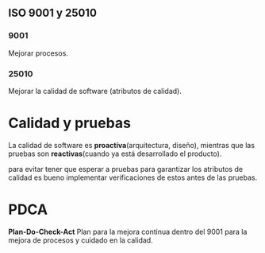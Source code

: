## ISO 9001 y 25010
### 9001
Mejorar procesos.
### 25010
Mejorar la calidad de software (atributos de calidad). 

# Calidad y pruebas
La calidad de software es **proactiva**(arquitectura, diseño), mientras que las pruebas son **reactivas**(cuando ya está desarrollado el producto).

para evitar tener que esperar a pruebas para garantizar los atributos de calidad es bueno implementar verificaciones de estos antes de las pruebas.

# PDCA
**Plan-Do-Check-Act**
Plan para la mejora continua dentro del 9001 para la mejora de procesos y cuidado en la calidad.


